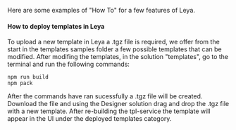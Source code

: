 Here are some examples of "How To" for a few features of Leya.

<h4>How to deploy templates in Leya </h4>

To upload a new template in Leya a .tgz file is required, we offer from the start in the templates samples folder a few possible templates that can be modified.
After modifing the templates, in the solution "templates", go to the terminal and run the following commands:

```
npm run build
npm pack
```

After the commands have ran sucessfully a .tgz file will be created.
Download the file and using the Designer solution drag and drop the .tgz file with a new template.
After re-building the tpl-service the template will appear in the UI under the deployed templates category.